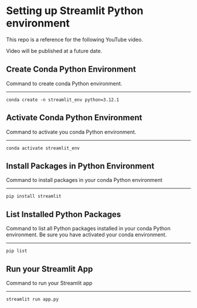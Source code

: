 # Setting up Streamlit Python environment
This repo is a reference for the following YouTube video. 

Video will be published at a future date.

## Create Conda Python Environment

Command to create conda Python environment.

---

`
conda create -n streamlit_env python=3.12.1
`

## Activate Conda Python Environment
Command to activate you conda Python environment.

---

`
conda activate streamlit_env
`

## Install Packages in Python Environment

Command to install packages in your conda Python environment

---

`
pip install streamlit
`

## List Installed Python Packages
Command to list all Python packages installed in your conda Python environment. Be sure you have activated your conda environment. 

---

`
pip list
`

## Run your Streamlit App

Command to run your Streamlit app

---

`
streamlit run app.py 
`



